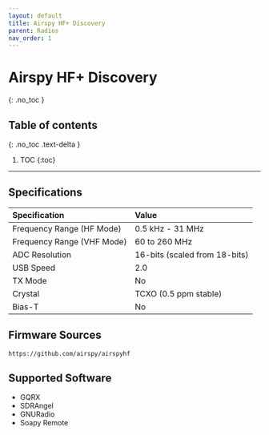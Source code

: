 ```yaml
---
layout: default
title: Airspy HF+ Discovery
parent: Radios
nav_order: 1
---
```


# Airspy HF+ Discovery
{: .no_toc }

## Table of contents
{: .no_toc .text-delta }

1. TOC
{:toc}

---

## Specifications

| Specification   | Value           |
|:----------------|:----------------|
| Frequency Range (HF Mode) | 0.5 kHz - 31 MHz |
| Frequency Range (VHF Mode) | 60 to 260 MHz |
| ADC Resolution  | 16-bits (scaled from 18-bits) |
| USB Speed       | 2.0             |
| TX Mode         | No              |
| Crystal         | TCXO (0.5 ppm stable) |
| Bias-T          | No             |

## Firmware Sources
```
https://github.com/airspy/airspyhf
```

## Supported Software
- GQRX 
- SDRAngel
- GNURadio
- Soapy Remote